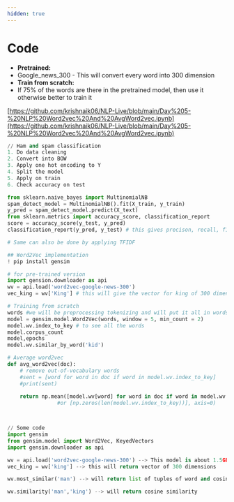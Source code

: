 ```yaml
---
hidden: true
---
```


# Code

* **Pretrained:**
* Google\_news\_300 - This will convert every word into 300 dimension
* **Train from scratch:**
* If 75% of the words are there in the pretrained model, then use it otherwise better to train it

[https://github.com/krishnaik06/NLP-Live/blob/main/Day%205-%20NLP%20Word2vec%20And%20AvgWord2vec.ipynb](https://github.com/krishnaik06/NLP-Live/blob/main/Day%205-%20NLP%20Word2vec%20And%20AvgWord2vec.ipynb)

```python
// Ham and spam classification
1. Do data cleaning
2. Convert into BOW
3. Apply one hot encoding to Y
4. Split the model
5. Apply on train
6. Check accuracy on test

from sklearn.naive_bayes import MultinomialNB
spam_detect_model = MultinomialNB().fit(X_train, y_train)
y_pred = spam_detect_model.predict(X_text)
from sklearn.metrics import accuracy_score, classification_report
score = accuracy_score(y_test, y_pred)
classification_report(y_pred, y_test) # this gives precison, recall, f1 for all the classes

# Same can also be done by applying TFIDF

## Word2Vec implementation
! pip install gensim

# for pre-trained version
import gension.downloader as api
wv = api.load('word2vec-google-news-300')
vec_king = wv['King'] # this will give the vector for king of 300 dimension

# Training from scratch
words #we will be preprocessing tokenizing and will put it all in words, words is list of list of sentences
model = gensim.model.Word2Vec(words, window = 5, min_count = 2)
model.wv.index_to_key # to see all the words
model.corpus_count
model,epochs
model.wv.similar_by_word('kid')

# Average word2vec
def avg_word2vec(doc):
    # remove out-of-vocabulary words
    #sent = [word for word in doc if word in model.wv.index_to_key]
    #print(sent)
    
    return np.mean([model.wv[word] for word in doc if word in model.wv.index_to_key],axis=0)
                #or [np.zeros(len(model.wv.index_to_key))], axis=0)



// Some code
import gensim
from gensim.model import Word2Vec, KeyedVectors
import gensim.downloader as api

wv = api.load('word2vec-google-news-300') --> This model is about 1.5GB
vec_king = wv['king'] --> this will return vector of 300 dimensions

wv.most_similar('man') --> will return list of tuples of word and cosine similarity

wv.similarity('man','king') --> will return cosine similarity

```
